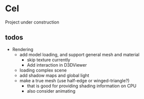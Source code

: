 # Cel

Project under construction

## todos

- Rendering
  - add model loading, and support general mesh and material
    - skip texture currently
	- Add interaction in D3DViewer
  - loading complex scene
  - add shadow maps and global light 
  - make a true mesh (use half-edge or winged-triangle?)
    - that is good for providing shading information on CPU
    - also consider animating
